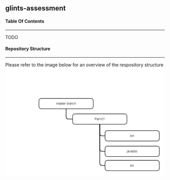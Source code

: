 ## glints-assessment

#### Table Of Contents
---
TODO

#### Repository Structure
---

Please refer to the image below for an overview of the respository structure
![Repo Struct](./Common/repostruct.png)

 
